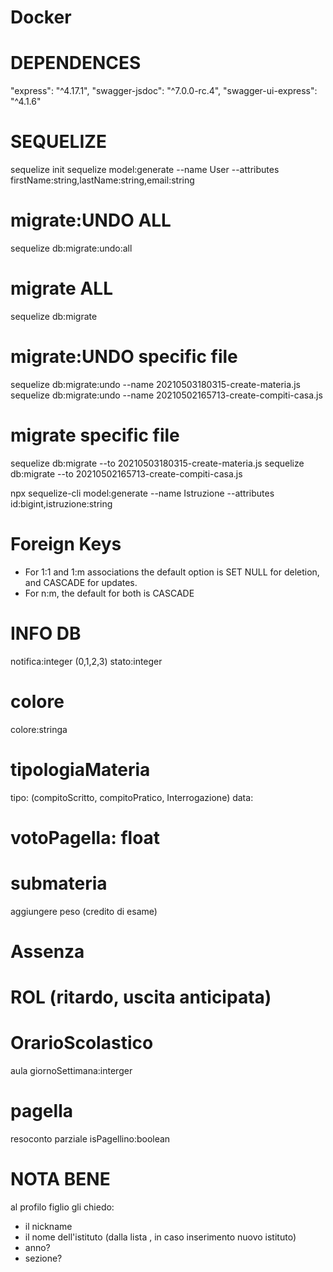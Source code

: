 # Docker


# DEPENDENCES
"express": "^4.17.1",
"swagger-jsdoc": "^7.0.0-rc.4",
"swagger-ui-express": "^4.1.6"


# SEQUELIZE
sequelize init
sequelize model:generate --name User --attributes firstName:string,lastName:string,email:string

# migrate:UNDO ALL
sequelize db:migrate:undo:all

# migrate ALL
sequelize db:migrate

# migrate:UNDO specific file
sequelize db:migrate:undo --name 20210503180315-create-materia.js
sequelize db:migrate:undo --name 20210502165713-create-compiti-casa.js

# migrate specific file
sequelize db:migrate --to 20210503180315-create-materia.js
sequelize db:migrate --to 20210502165713-create-compiti-casa.js



npx sequelize-cli model:generate --name Istruzione --attributes id:bigint,istruzione:string


# Foreign Keys
- For 1:1 and 1:m associations the default option is SET NULL for deletion, and CASCADE for updates.
- For n:m, the default for both is CASCADE
<!-- --------------------------------------------------------- -->
<!-- --------------------------------------------------------- -->

# INFO DB

notifica:integer (0,1,2,3)
stato:integer
# colore
colore:stringa

# tipologiaMateria
tipo: (compitoScritto, compitoPratico, Interrogazione)
data:

# votoPagella: float

# submateria
aggiungere peso (credito di esame)

# Assenza

# ROL (ritardo, uscita anticipata)

# OrarioScolastico
aula
giornoSettimana:interger

# pagella
resoconto parziale 
isPagellino:boolean

# NOTA BENE
al profilo figlio gli chiedo:
- il nickname
- il nome dell'istituto (dalla lista , in caso inserimento nuovo istituto)
- anno?
- sezione?

<!-- --------------------------------------------------------- -->
<!-- --------------------------------------------------------- -->